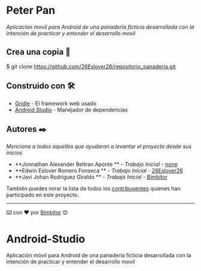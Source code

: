 # Peter Pan

_Aplicación movil para Android de una panadería ficticia desarrollada con la intención de practicar y entender el desarrollo movil_

## Crea una copia 🚀
  
 $ git clone https://github.com/26Eslover26/repositorio_panaderia.git
  
## Construido con 🛠️

* [Gridle](http://www.dropwizard.io/1.0.2/docs/) - El framework web usado
* [Android Studio](https://maven.apache.org/) - Manejador de dependencias

## Autores ✒️

_Menciona a todos aquellos que ayudaron a levantar el proyecto desde sus inicios_

* **Jonnathan Alexander Beltran Aponte  ** - *Trabajo Inicial* - [none](none)
* **Edwin Eslover Romero Fonseca  ** - *Trabajo Inicial* - [26Eslover26](https://github.com/26Eslover26)
* **Javi Johan Rodríguez Giraldo  ** - *Trabajo Inicial* - [Bimbitor](https://github.com/Bimbitor)

También puedes mirar la lista de todos los [contribuyentes](https://github.com/26Eslover26/repositorio_panaderia/graphs/contributors) quíenes han participado en este proyecto. 

---
⌨️ con ❤️ por [Bimbitor](https://github.com/Bimbitor) 😊
# Android-Studio
Aplicación móvil para Android de una panadería ficticia desarrollada con la intención de practicar y entender el desarrollo movil
